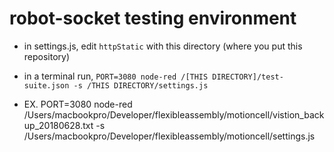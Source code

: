 # robot-socket testing environment

- in settings.js, edit `httpStatic` with this directory (where you put this repository)
- in a terminal run, `PORT=3080 node-red /[THIS DIRECTORY]/test-suite.json -s /THIS DIRECTORY/settings.js`


- EX.
PORT=3080 node-red /Users/macbookpro/Developer/flexibleassembly/motioncell/vistion_backup_20180628.txt -s /Users/macbookpro/Developer/flexibleassembly/motioncell/settings.js
